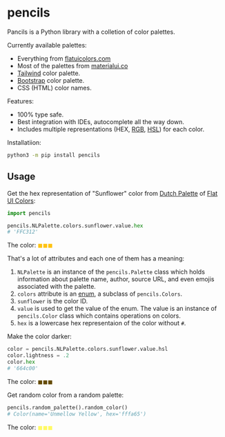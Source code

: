 # pencils

Pancils is a Python library with a colletion of color palettes.

Currently available palettes:

+ Everything from [flatuicolors.com](https://flatuicolors.com/)
+ Most of the palettes from [materialui.co](https://materialui.co/)
+ [Tailwind](https://tailwindcss.com/) color palette.
+ [Bootstrap](https://getbootstrap.com/) color palette.
+ CSS (HTML) color names.

Features:

+ 100% type safe.
+ Best integration with IDEs, autocomplete all the way down.
+ Includes multiple representations (HEX, [RGB](https://en.wikipedia.org/wiki/RGB_color_model), [HSL](https://en.wikipedia.org/wiki/HSL_and_HSV)) for each color.

Installatiion:

```bash
python3 -m pip install pencils
```

## Usage

Get the hex representation of "Sunflower" color from [Dutch Palette](https://flatuicolors.com/palette/nl) of [Flat UI Colors](https://flatuicolors.com/):

```python
import pencils

pencils.NLPalette.colors.sunflower.value.hex
# 'FFC312'
```

The color: <span style="color:#FFC312">◼◼◼</span>

That's a lot of attributes and each one of them has a meaning:

1. `NLPalette` is an instance of the `pencils.Palette` class which holds information about palette name, author, source URL, and even emojis associated with the palette.
1. `colors` attribute is an [enum](https://docs.python.org/3/library/enum.html), a subclass of `pencils.Colors`.
1. `sunflower` is the color ID.
1. `value` is used to get the value of the enum. The value is an instance of `pencils.Color` class which contains operations on colors.
1. `hex` is a lowercase hex representaion of the color without `#`.

Make the color darker:

```python
color = pencils.NLPalette.colors.sunflower.value.hsl
color.lightness = .2
color.hex
# '664c00'
```

The color: <span style="color:#664c00">◼◼◼</span>

Get random color from a random palette:

```python
pencils.random_palette().random_color()
# Color(name='Unmellow Yellow', hex='fffa65')
```

The color: <span style="color:#fffa65">◼◼◼</span>
